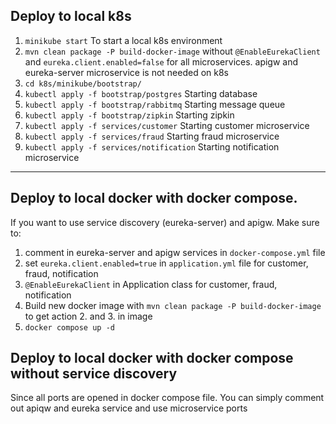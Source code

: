 ## Deploy to local k8s

1. `minikube start` To start a local k8s environment
2. `mvn clean package -P build-docker-image` without `@EnableEurekaClient` and `eureka.client.enabled=false` for all
   microservices. apigw and eureka-server microservice is not needed on k8s
3. `cd k8s/minikube/bootstrap/`
4. `kubectl apply -f bootstrap/postgres` Starting database
5. `kubectl apply -f bootstrap/rabbitmq` Starting message queue
6. `kubectl apply -f bootstrap/zipkin` Starting zipkin
7. `kubectl apply -f services/customer` Starting customer microservice
8. `kubectl apply -f services/fraud` Starting fraud microservice
9. `kubectl apply -f services/notification` Starting notification microservice

---

## Deploy to local docker with docker compose.

If you want to use service discovery (eureka-server) and apigw. Make sure to:

1. comment in eureka-server and apigw services in `docker-compose.yml` file
2. set `eureka.client.enabled=true` in `application.yml` file for customer, fraud, notification
3. `@EnableEurekaClient` in Application class for customer, fraud, notification
4. Build new docker image with `mvn clean package -P build-docker-image` to get action 2. and 3. in image
5. `docker compose up -d`

## Deploy to local docker with docker compose without service discovery

Since all ports are opened in docker compose file. You can simply comment out apiqw and eureka service and use
microservice ports 
